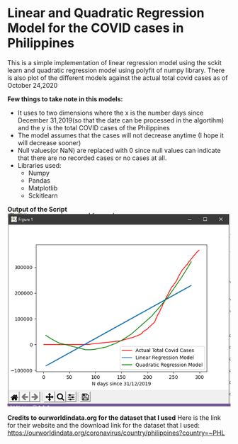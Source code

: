 # Linear and Quadratic Regression Model for the COVID cases in Philippines

This is a simple implementation of linear regression model using the sckit learn and quadratic regression model using polyfit of numpy library. There is also plot of the different models against the actual total covid cases as of October 24,2020

**Few things to take note in this models:**
- It uses to two dimensions where the x is the number days since December 31,2019(so that the date can be processed in the algortihm) and the y is the total COVID cases of the Philippines
- The model assumes that the cases will not decrease anytime (I hope it will decrease sooner)
- Null values(or NaN) are replaced with 0 since null values can indicate that there are no recorded cases or no cases at all.
- Libraries used:
    - Numpy
    - Pandas
    - Matplotlib
    - Sckitlearn

**Output of the Script**
![Output of the Script](Output.png)


**Credits to ourworldindata.org for the dataset that I used**
Here is the link for their website and the download link for the dataset that I used: <https://ourworldindata.org/coronavirus/country/philippines?country=~PHL>

